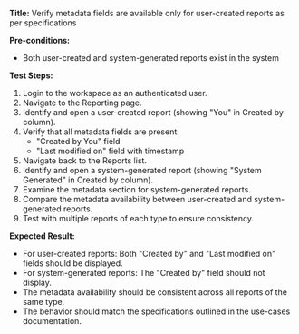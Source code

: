 **Title:** Verify metadata fields are available only for user-created reports as per specifications

**Pre-conditions:**
* Both user-created and system-generated reports exist in the system

**Test Steps:**
1. Login to the workspace as an authenticated user.
2. Navigate to the Reporting page.
3. Identify and open a user-created report (showing "You" in Created by column).
4. Verify that all metadata fields are present:
   - "Created by You" field
   - "Last modified on" field with timestamp
5. Navigate back to the Reports list.
6. Identify and open a system-generated report (showing "System Generated" in Created by column).
7. Examine the metadata section for system-generated reports.
8. Compare the metadata availability between user-created and system-generated reports.
9. Test with multiple reports of each type to ensure consistency.

**Expected Result:**
* For user-created reports: Both "Created by" and "Last modified on" fields should be displayed.
* For system-generated reports: The "Created by" field should not display.
* The metadata availability should be consistent across all reports of the same type.
* The behavior should match the specifications outlined in the use-cases documentation.